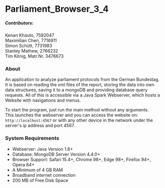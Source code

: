 # Parliament_Browser_3_4

##### Contributors:
Kenan Khauto, 7592047 \
Maximilian Chen, 7716911 \
Simon Schütt, 7731983 \
Stanley Mathew, 2766232 \
Tim König, Matr.Nr. 3476673

### About

An application to analyze parliament protocols from the German Bundestag. It is based on reading the xml files of the
report, storing the data into own data structures, saving it to a mongoDB and providing database query requests.
All of this is accessible via a Java Spark Webserver, which hosts a Website with navigations and menus.

To start the program, just run the main method without any arguments. \
This launches the webserver and you can access the website on: `http://localhost:4567` or with any other device in the network under the server's ip address and port 4567.

### System Requirements

- Webserver: Java Version 1.8+
- Database: MongoDB Server Version 4.4.0+
- Browser Support: Safari 15.4+, Chrome 98+, Edge 98+, Firefox 94+, Opera 84+
- A Minimum of 4 GB RAM
- Broadband internet connection
- 200 MB of Free Disk Space
